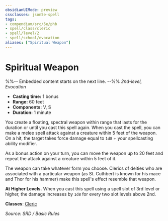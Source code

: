 ```yaml
---
obsidianUIMode: preview
cssclasses: json5e-spell
tags:
- compendium/src/5e/phb
- spell/class/cleric
- spell/level/2
- spell/school/evocation
aliases: ["Spiritual Weapon"]
---
```

# Spiritual Weapon
%%-- Embedded content starts on the next line. --%%
*2nd-level, Evocation*  

- **Casting time:** 1 bonus
- **Range:** 60 feet
- **Components:** V, S
- **Duration:** 1 minute

You create a floating, spectral weapon within range that lasts for the duration or until you cast this spell again. When you cast the spell, you can make a melee spell attack against a creature within 5 feet of the weapon. On a hit, the target takes force damage equal to `1d8` + your spellcasting ability modifier.

As a bonus action on your turn, you can move the weapon up to 20 feet and repeat the attack against a creature within 5 feet of it.

The weapon can take whatever form you choose. Clerics of deities who are associated with a particular weapon (as St. Cuthbert is known for his mace and Thor for his hammer) make this spell's effect resemble that weapon.

**At Higher Levels.** When you cast this spell using a spell slot of 3rd level or higher, the damage increases by `1d8` for every two slot levels above 2nd.

**Classes**: [Cleric](compendium/classes/cleric.md)

*Source: SRD / Basic Rules*